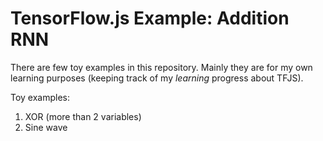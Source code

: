 # TensorFlow.js Example: Addition RNN

There are few toy examples in this repository.   Mainly they are for my own learning purposes (keeping track of my _learning_ progress about TFJS).

Toy examples: 
1. XOR (more than 2 variables)
2. Sine wave 